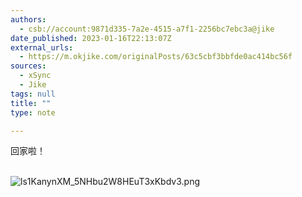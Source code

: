 ```yaml
---
authors:
  - csb://account:9871d335-7a2e-4515-a7f1-2256bc7ebc3a@jike
date_published: 2023-01-16T22:13:07Z
external_urls:
  - https://m.okjike.com/originalPosts/63c5cbf3bbfde0ac414bc56f
sources:
  - xSync
  - Jike
tags: null
title: ""
type: note

---
```


回家啦！<br><br>

![ls1KanynXM_5NHbu2W8HEuT3xKbdv3.png](./attachments/bafybeihfihiouy3q7tenld4p7xppfqnsrk5p5qwyvmeph6yo24uji3sele)